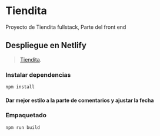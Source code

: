 # Tiendita

Proyecto de Tiendita fullstack, Parte del front end

## Despliegue en Netlify

> [Tiendita](https://master--tiendita-onemoreian.netlify.app/).

### Instalar dependencias

```sh
npm install
```

#### Dar mejor estilo a la parte de comentarios y ajustar la fecha

### Empaquetado

```sh
npm run build
```
